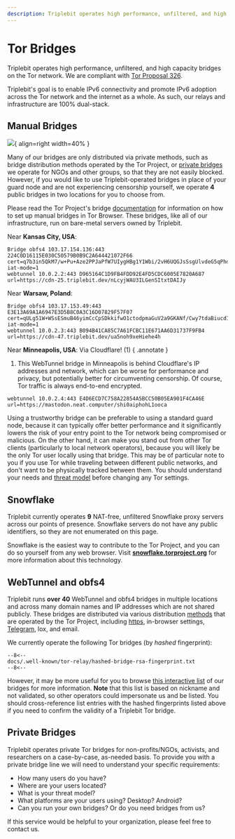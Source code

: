 ```yaml
---
description: Triplebit operates high performance, unfiltered, and high capacity bridges on the Tor network.
---
```


# Tor Bridges

Triplebit operates high performance, unfiltered, and high capacity bridges on the Tor network. We are compliant with [Tor Proposal 326](https://spec.torproject.org/proposals/326-tor-relay-well-known-uri-rfc8615.html).

Triplebit's goal is to enable IPv6 connectivity and promote IPv6 adoption across the Tor network and the internet as a whole. As such, our relays and infrastructure are 100% dual-stack.

## Manual Bridges

![](public/public-bridges.png){ align=right width=40% }

Many of our bridges are only distributed via private methods, such as bridge distribution methods operated by the Tor Project, or [private bridges](#private-bridges) we operate for NGOs and other groups, so that they are not easily blocked. However, if you would like to use Triplebit-operated bridges in place of your guard node and are not experiencing censorship yourself, we operate **4** public bridges in two locations for you to choose from.

Please read the Tor Project's bridge [documentation](https://tb-manual.torproject.org/bridges/) for information on how to set up manual bridges in Tor Browser. These bridges, like all of our infrastructure, run on bare-metal servers owned by Triplebit.

Near **Kansas City, USA**:

```
Bridge obfs4 103.17.154.136:443 224C0D16115E030C50579B0B9C2A644421072F66 cert=q7b3in5QkM7/w+Pu+Aze2PPJaPfW7UIygHBg1Y1Wbi/2vH6UQGJsSsgUlvdeG5qPhdC2Og iat-mode=1
webtunnel 10.0.2.2:443 D965164C1D9FB4FDD92E4FD5CDC6005E7820A687 url=https://cdn-25.triplebit.dev/nLcyjWAU3ILGenSItxtDAIJy
```

Near **Warsaw, Poland**:

```
Bridge obfs4 103.17.153.49:443 E3E13A69A1A6947E3D5B8C0A3C16D07829F57F07 cert=qULg51W+WSsESmuB46yimCcCpSDkkifwO1ctodpmaGuV2a9GKANf/Cwy7tdaBiucdIRCWA iat-mode=1
webtunnel 10.0.2.3:443 B094B41CA85C7A61FCBC11E671AA6D31737F9FB4 url=https://cdn-47.triplebit.dev/ua5noh9xeHiehe4h
```

Near **Minneapolis, USA**: Via Cloudflare! (1)
{ .annotate }

1. This WebTunnel bridge in Minneapolis is behind Cloudflare's IP addresses and network, which can be worse for performance and privacy, but potentially better for circumventing censorship. Of course, Tor traffic is always end-to-end encrypted.

```
webtunnel 10.0.2.4:443 E4D6ECD7C758A22854A5BCC50B05EA901F4CA46E url=https://mastodon.neat.computer/shi0aiphohL1ooca
```

Using a trustworthy bridge can be preferable to using a standard guard node, because it can typically offer better performance and it significantly lowers the risk of your entry point to the Tor network being compromised or malicious. On the other hand, it can make you stand out from other Tor clients (particularly to local network operators), because you will likely be the only Tor user locally using that bridge. This may be of particular note to you if you use Tor while traveling between different public networks, and don't want to be physically tracked between them. You should understand your needs and [threat model](https://www.privacyguides.org/en/basics/threat-modeling/) before changing any Tor settings.

## Snowflake

Triplebit currently operates **9** NAT-free, unfiltered Snowflake proxy servers across our points of presence. Snowflake servers do not have any public identifiers, so they are not enumerated on this page.

Snowflake is the easiest way to contribute to the Tor Project, and you can do so yourself from any web browser. Visit [**snowflake.torproject.org**](https://snowflake.torproject.org/) for more information about this technology.

## WebTunnel and obfs4

Triplebit runs **over 40** WebTunnel and obfs4 bridges in multiple locations and across many domain names and IP addresses which are not shared publicly. These bridges are distributed via various distribution [methods](https://gitlab.torproject.org/tpo/anti-censorship/rdsys/-/blob/main/doc/distributors.md) that are operated by the Tor Project, including [https](https://bridges.torproject.org/), in-browser settings, [Telegram](https://t.me/GetBridgesBot), lox, and email.

We currently operate the following Tor bridges (by *hashed* fingerprint):

```
--8<--
docs/.well-known/tor-relay/hashed-bridge-rsa-fingerprint.txt
--8<--
```

However, it may be more useful for you to browse [this interactive list](https://metrics.torproject.org/rs.html#search/Triplebit%20type:bridge%20) of our bridges for more information. **Note** that this list is based on nickname and not validated, so other operators could impersonate us and be listed. You should cross-reference list entries with the hashed fingerprints listed above if you need to confirm the validity of a Triplebit Tor bridge.

## Private Bridges

Triplebit operates private Tor bridges for non-profits/NGOs, activists, and researchers on a case-by-case, as-needed basis. To provide you with a private bridge line we will need to understand your specific requirements:

- How many users do you have?
- Where are your users located?
- What is your threat model?
- What platforms are your users using? Desktop? Android?
- Can you run your own bridges? Or do you need bridges from us?

If this service would be helpful to your organization, please feel free to contact us.

